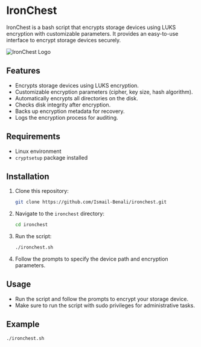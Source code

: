 # IronChest

IronChest is a bash script that encrypts storage devices using LUKS encryption with customizable parameters. It provides an easy-to-use interface to encrypt storage devices securely.

![IronChest Logo](ironchest_logo.png)

## Features

- Encrypts storage devices using LUKS encryption.
- Customizable encryption parameters (cipher, key size, hash algorithm).
- Automatically encrypts all directories on the disk.
- Checks disk integrity after encryption.
- Backs up encryption metadata for recovery.
- Logs the encryption process for auditing.

## Requirements

- Linux environment
- `cryptsetup` package installed

## Installation

1. Clone this repository:

    ```bash
    git clone https://github.com/Ismail-Benali/ironchest.git
    ```

2. Navigate to the `ironchest` directory:

    ```bash
    cd ironchest
    ```

3. Run the script:

    ```bash
    ./ironchest.sh
    ```

4. Follow the prompts to specify the device path and encryption parameters.

## Usage

- Run the script and follow the prompts to encrypt your storage device.
- Make sure to run the script with sudo privileges for administrative tasks.

## Example

```bash
./ironchest.sh

